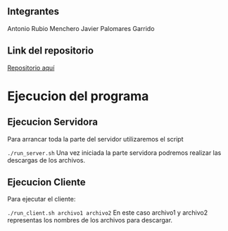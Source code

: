 ## Integrantes
 Antonio Rubio Menchero
 Javier Palomares Garrido

## Link del repositorio
[Repositorio aquí](https://github.com/4Paloms/RubioPalomares.git)

# Ejecucion del programa

## Ejecucion Servidora
Para arrancar toda la parte del servidor utilizaremos el script 

``
./run_server.sh
``
Una vez iniciada la parte servidora podremos realizar las descargas de los archivos.

## Ejecucion Cliente
Para ejecutar el cliente:

``
./run_client.sh archivo1 archivo2
``
En este caso archivo1 y archivo2 representas los nombres de los archivos para descargar.



